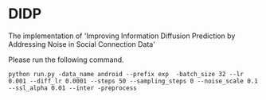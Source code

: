 # DIDP
The implementation of 'Improving Information Diffusion Prediction by Addressing Noise in Social Connection Data'

Please run the following command.

```shell
python run.py -data_name android --prefix exp  -batch_size 32 --lr 0.001 --diff_lr 0.0001 --steps 50 --sampling_steps 0 --noise_scale 0.1 --ssl_alpha 0.01 --inter -preprocess
```
